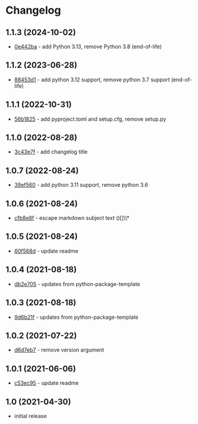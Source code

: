 # Changelog

## 1.1.3 (2024-10-02)

- [0e442ba](https://github.com/craigahobbs/simple-git-changelog/commit/0e442ba) - add Python 3.13, remove Python 3.8 \(end-of-life\)

## 1.1.2 (2023-06-28)

- [88453d1](https://github.com/craigahobbs/simple-git-changelog/commit/88453d1) - add python 3.12 support, remove python 3.7 support \(end-of-life\)

## 1.1.1 (2022-10-31)

- [56b1825](https://github.com/craigahobbs/simple-git-changelog/commit/56b1825) - add pyproject.toml and setup.cfg, remove setup.py

## 1.1.0 (2022-08-28)

- [3c43e7f](https://github.com/craigahobbs/simple-git-changelog/commit/3c43e7f) - add changelog title

## 1.0.7 (2022-08-24)

- [39ef560](https://github.com/craigahobbs/simple-git-changelog/commit/39ef560) - add python 3.11 support, remove python 3.6

## 1.0.6 (2021-08-24)

- [cfb8e8f](https://github.com/craigahobbs/simple-git-changelog/commit/cfb8e8f) - escape markdown subject text \(\)\[\]\\\\\*

## 1.0.5 (2021-08-24)

- [60f568d](https://github.com/craigahobbs/simple-git-changelog/commit/60f568d) - update readme

## 1.0.4 (2021-08-18)

- [db2e705](https://github.com/craigahobbs/simple-git-changelog/commit/db2e705) - updates from python-package-template

## 1.0.3 (2021-08-18)

- [9d6b21f](https://github.com/craigahobbs/simple-git-changelog/commit/9d6b21f) - updates from python-package-template

## 1.0.2 (2021-07-22)

- [d6d7eb7](https://github.com/craigahobbs/simple-git-changelog/commit/d6d7eb7) - remove version argument

## 1.0.1 (2021-06-06)

- [c53ec95](https://github.com/craigahobbs/simple-git-changelog/commit/c53ec95) - update readme

## 1.0 (2021-04-30)

- initial release
